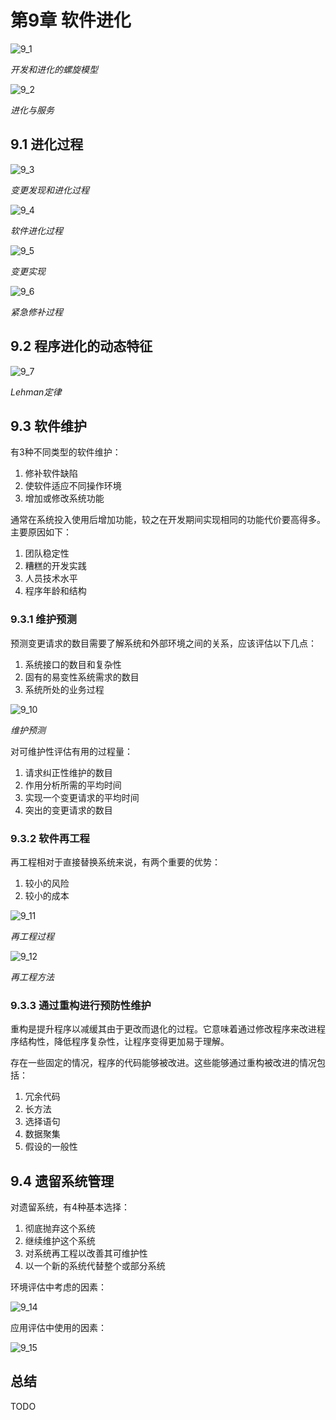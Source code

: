 # 第9章 软件进化



![9_1](res/9_1.png)

*开发和进化的螺旋模型*

![9_2](res/9_2.png)

*进化与服务*

## 9.1 进化过程

![9_3](res/9_3.png)

*变更发现和进化过程*

![9_4](res/9_4.png)

*软件进化过程*

![9_5](res/9_5.png)

*变更实现*

![9_6](res/9_6.png)

*紧急修补过程*



## 9.2 程序进化的动态特征

![9_7](res/9_7.png)

*Lehman定律*



## 9.3 软件维护

有3种不同类型的软件维护：

1. 修补软件缺陷
2. 使软件适应不同操作环境
3. 增加或修改系统功能

通常在系统投入使用后增加功能，较之在开发期间实现相同的功能代价要高得多。主要原因如下：

1. 团队稳定性
2. 糟糕的开发实践
3. 人员技术水平
4. 程序年龄和结构

### 9.3.1 维护预测

预测变更请求的数目需要了解系统和外部环境之间的关系，应该评估以下几点：

1. 系统接口的数目和复杂性
2. 固有的易变性系统需求的数目
3. 系统所处的业务过程

![9_10](res/9_10.png)

*维护预测*

对可维护性评估有用的过程量：

1. 请求纠正性维护的数目
2. 作用分析所需的平均时间
3. 实现一个变更请求的平均时间
4. 突出的变更请求的数目

### 9.3.2 软件再工程

再工程相对于直接替换系统来说，有两个重要的优势：

1. 较小的风险
2. 较小的成本

![9_11](res/9_11.png)

*再工程过程*

![9_12](res/9_12.png)

*再工程方法*

### 9.3.3 通过重构进行预防性维护

重构是提升程序以减缓其由于更改而退化的过程。它意味着通过修改程序来改进程序结构性，降低程序复杂性，让程序变得更加易于理解。

存在一些固定的情况，程序的代码能够被改进。这些能够通过重构被改进的情况包括：

1. 冗余代码
2. 长方法
3. 选择语句
4. 数据聚集
5. 假设的一般性



## 9.4 遗留系统管理

对遗留系统，有4种基本选择：

1. 彻底抛弃这个系统
2. 继续维护这个系统
3. 对系统再工程以改善其可维护性
4. 以一个新的系统代替整个或部分系统

环境评估中考虑的因素：

![9_14](res/9_14.png)

应用评估中使用的因素：

![9_15](res/9_15.png)



## 总结

TODO